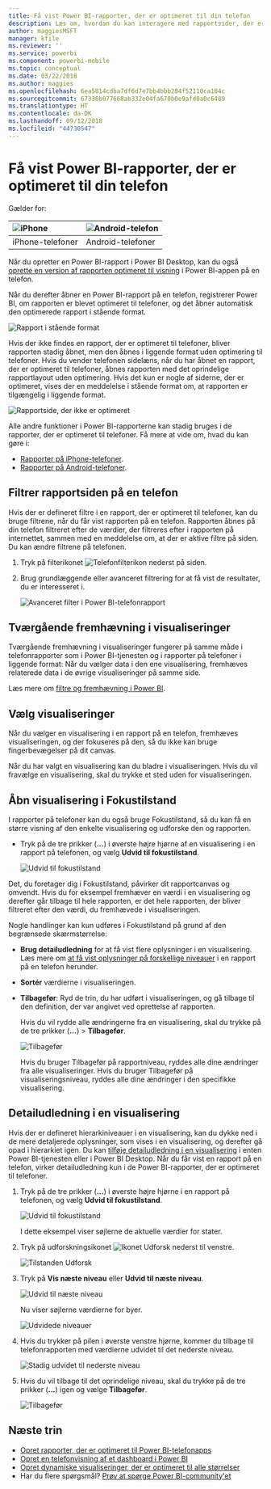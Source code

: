 ```yaml
---
title: Få vist Power BI-rapporter, der er optimeret til din telefon
description: Læs om, hvordan du kan interagere med rapportsider, der er optimeret til visning i Power BI-telefonapps.
author: maggiesMSFT
manager: kfile
ms.reviewer: ''
ms.service: powerbi
ms.component: powerbi-mobile
ms.topic: conceptual
ms.date: 03/22/2018
ms.author: maggies
ms.openlocfilehash: 6ea5814cdba7df6d7e7bb4bbb284f52110ca184c
ms.sourcegitcommit: 67336b077668ab332e04fa670b0e9afd0a0c6489
ms.translationtype: HT
ms.contentlocale: da-DK
ms.lasthandoff: 09/12/2018
ms.locfileid: "44730547"
---
```

# <a name="view-power-bi-reports-optimized-for-your-phone"></a>Få vist Power BI-rapporter, der er optimeret til din telefon

Gælder for:

| ![iPhone](./media/mobile-apps-view-phone-report/ios-logo-40-px.png) | ![Android-telefon](./media/mobile-apps-view-phone-report/android-logo-40-px.png) |
|:--- |:--- |
| iPhone-telefoner |Android-telefoner |

Når du opretter en Power BI-rapport i Power BI Desktop, kan du også [oprette en version af rapporten optimeret til visning](../../desktop-create-phone-report.md) i Power BI-appen på en telefon.

Når du derefter åbner en Power BI-rapport på en telefon, registrerer Power BI, om rapporten er blevet optimeret til telefoner, og det åbner automatisk den optimerede rapport i stående format.

![Rapport i stående format](./media/mobile-apps-view-phone-report/07-power-bi-phone-report-portrait.png)

Hvis der ikke findes en rapport, der er optimeret til telefoner, bliver rapporten stadig åbnet, men den åbnes i liggende format uden optimering til telefoner. Hvis du vender telefonen sidelæns, når du har åbnet en rapport, der er optimeret til telefoner, åbnes rapporten med det oprindelige rapportlayout uden optimering. Hvis det kun er nogle af siderne, der er optimeret, vises der en meddelelse i stående format om, at rapporten er tilgængelig i liggende format.

![Rapportside, der ikke er optimeret](./media/mobile-apps-view-phone-report/06-power-bi-phone-report-page-not-optimized.png)

Alle andre funktioner i Power BI-rapporterne kan stadig bruges i de rapporter, der er optimeret til telefoner. Få mere at vide om, hvad du kan gøre i:

* [Rapporter på iPhone-telefoner](mobile-reports-in-the-mobile-apps.md). 
* [Rapporter på Android-telefoner](mobile-reports-in-the-mobile-apps.md).

## <a name="filter-the-report-page-on-a-phone"></a>Filtrer rapportsiden på en telefon
Hvis der er defineret filtre i en rapport, der er optimeret til telefoner, kan du bruge filtrene, når du får vist rapporten på en telefon. Rapporten åbnes på din telefon filtreret efter de værdier, der filtreres efter i rapporten på internettet, sammen med en meddelelse om, at der er aktive filtre på siden. Du kan ændre filtrene på telefonen.

1. Tryk på filterikonet ![Telefonfilterikon](./media/mobile-apps-view-phone-report/power-bi-phone-filter-icon.png) nederst på siden. 
2. Brug grundlæggende eller avanceret filtrering for at få vist de resultater, du er interesseret i.
   
    ![Avanceret filter i Power BI-telefonrapport](./media/mobile-apps-view-phone-report/power-bi-iphone-advanced-filter-toronto.gif)

## <a name="cross-highlight-visuals"></a>Tværgående fremhævning i visualiseringer
Tværgående fremhævning i visualiseringer fungerer på samme måde i telefonrapporter som i Power BI-tjenesten og i rapporter på telefoner i liggende format: Når du vælger data i den ene visualisering, fremhæves relaterede data i de øvrige visualiseringer på samme side.

Læs mere om [filtre og fremhævning i Power BI](../../power-bi-reports-filters-and-highlighting.md).

## <a name="select-visuals"></a>Vælg visualiseringer
Når du vælger en visualisering i en rapport på en telefon, fremhæves visualiseringen, og der fokuseres på den, så du ikke kan bruge fingerbevægelser på dit canvas.

Når du har valgt en visualisering kan du bladre i visualiseringen. Hvis du vil fravælge en visualisering, skal du trykke et sted uden for visualiseringen.

## <a name="open-visuals-in-focus-mode"></a>Åbn visualisering i Fokustilstand
I rapporter på telefoner kan du også bruge Fokustilstand, så du kan få en større visning af den enkelte visualisering og udforske den og rapporten.

* Tryk på de tre prikker (**...**) i øverste højre hjørne af en visualisering i en rapport på telefonen, og vælg **Udvid til fokustilstand**.
  
    ![Udvid til fokustilstand](././media/mobile-apps-view-phone-report/power-bi-phone-report-focus-mode.png)

Det, du foretager dig i Fokustilstand, påvirker dit rapportcanvas og omvendt. Hvis du for eksempel fremhæver en værdi i en visualisering og derefter går tilbage til hele rapporten, er det hele rapporten, der bliver filtreret efter den værdi, du fremhævede i visualiseringen.

Nogle handlinger kan kun udføres i Fokustilstand på grund af den begrænsede skærmstørrelse:

* **Brug detailudledning** for at få vist flere oplysninger i en visualisering. Læs mere om [at få vist oplysninger på forskellige niveauer](mobile-apps-view-phone-report.md#drill-down-in-a-visual) i en rapport på en telefon herunder.
* **Sortér** værdierne i visualiseringen.
* **Tilbagefør**: Ryd de trin, du har udført i visualiseringen, og gå tilbage til den definition, der var angivet ved oprettelse af rapporten.
  
    Hvis du vil rydde alle ændringerne fra en visualisering, skal du trykke på de tre prikker (**...**) > **Tilbagefør**.
  
    ![Tilbagefør](././media/mobile-apps-view-phone-report/power-bi-phone-report-revert-levels.png)
  
    Hvis du bruger Tilbagefør på rapportniveau, ryddes alle dine ændringer fra alle visualiseringer. Hvis du bruger Tilbagefør på visualiseringsniveau, ryddes alle dine ændringer i den specifikke visualisering.   

## <a name="drill-down-in-a-visual"></a>Detailudledning i en visualisering
Hvis der er defineret hierarkiniveauer i en visualisering, kan du dykke ned i de mere detaljerede oplysninger, som vises i en visualisering, og derefter gå opad i hierarkiet igen. Du kan [tilføje detailudledning i en visualisering](../../power-bi-visualization-drill-down.md) i enten Power BI-tjenesten eller i Power BI Desktop. Når du får vist en rapport på en telefon, virker detailudledning kun i de Power BI-rapporter, der er optimeret til telefoner. 

1. Tryk på de tre prikker (**...**) i øverste højre hjørne i en rapport på telefonen, og vælg **Udvid til fokustilstand**.
   
    ![Udvid til fokustilstand](././media/mobile-apps-view-phone-report/power-bi-phone-report-focus-mode.png)
   
    I dette eksempel viser søjlerne de aktuelle værdier for stater.
2. Tryk på udforskningsikonet ![Ikonet Udforsk](./media/mobile-apps-view-phone-report/power-bi-phone-report-explore-icon.png) nederst til venstre.
   
    ![Tilstanden Udforsk](./media/mobile-apps-view-phone-report/power-bi-phone-report-explore-mode.png)
3. Tryk på **Vis næste niveau** eller **Udvid til næste niveau**.
   
    ![Udvid til næste niveau](./media/mobile-apps-view-phone-report/power-bi-phone-report-expand-levels.png)
   
    Nu viser søjlerne værdierne for byer.
   
    ![Udvidede niveauer](./media/mobile-apps-view-phone-report/power-bi-phone-report-expanded-levels.png)
4. Hvis du trykker på pilen i øverste venstre hjørne, kommer du tilbage til telefonrapporten med værdierne udvidet til det nederste niveau.
   
    ![Stadig udvidet til nederste niveau](./media/mobile-apps-view-phone-report/power-bi-back-to-phone-report-expanded-levels.png)
5. Hvis du vil tilbage til det oprindelige niveau, skal du trykke på de tre prikker (**...**) igen og vælge **Tilbagefør**.
   
    ![Tilbagefør](././media/mobile-apps-view-phone-report/power-bi-phone-report-revert-levels.png)

## <a name="next-steps"></a>Næste trin
* [Opret rapporter, der er optimeret til Power BI-telefonapps](../../desktop-create-phone-report.md)
* [Opret en telefonvisning af et dashboard i Power BI](../../service-create-dashboard-mobile-phone-view.md)
* [Opret dynamiske visualiseringer, der er optimeret til alle størrelser](../../visuals/desktop-create-responsive-visuals.md)
* Har du flere spørgsmål? [Prøv at spørge Power BI-community'et](http://community.powerbi.com/)

